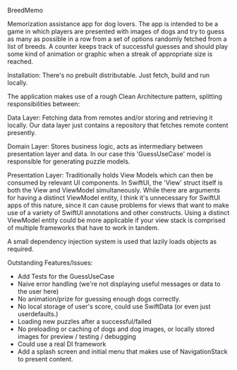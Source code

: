 BreedMemo

Memorization assistance app for dog lovers. The app is intended to be a game in which players are presented with images of dogs and try to guess as many as possible in a row from a set of options randomly fetched from a list of breeds. A counter keeps track of successful guesses and should play some kind of animation or graphic when a streak of appropriate size is reached.

Installation: There's no prebuilt distributable. Just fetch, build and run locally.

The application makes use of a rough Clean Architecture pattern, splitting responsibilities between:

Data Layer: Fetching data from remotes and/or storing and retrieving it locally. Our data layer just contains a repository that fetches remote content presently.

Domain Layer: Stores business logic, acts as intermediary between presentation layer and data. In our case this 'GuessUseCase' model is responsible for generating puzzle models.

Presentation Layer: Traditionally holds View Models which can then be consumed by relevant UI components. In SwiftUI, the 'View' struct itself is both the View and ViewModel simultaneously. While there are arguments for having a distinct ViewModel entity, I think it's unnecessary for SwiftUI apps of this nature, since it can cause problems for views that want to make use of a variety of SwiftUI annotations and other constructs. Using a distinct ViewModel entity could be more applicable if your view stack is comprised of multiple frameworks that have to work in tandem.

A small dependency injection system is used that lazily loads objects as required.

Outstanding Features/Issues:

- Add Tests for the GuessUseCase
- Naive error handling (we're not displaying useful messages or data to the user here)
- No animation/prize for guessing enough dogs correctly.
- No local storage of user's score, could use SwiftData (or even just userdefaults.)
- Loading new puzzles after a successful/failed
- No preloading or caching of dogs and dog images, or locally stored images for preview / testing / debugging
- Could use a real DI framework
- Add a splash screen and initial menu that makes use of NavigationStack to present content.
